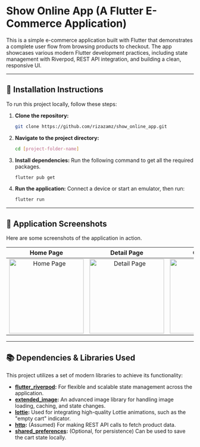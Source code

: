 # Show Online App (A Flutter E-Commerce Application)

This is a simple e-commerce application built with Flutter that demonstrates a complete user flow from browsing products to checkout. The app showcases various modern Flutter development practices, including state management with Riverpod, REST API integration, and building a clean, responsive UI.

---

## 🚀 Installation Instructions

To run this project locally, follow these steps:

1.  **Clone the repository:**
    ```bash
    git clone https://github.com/rizazamz/show_online_app.git
    ```

2.  **Navigate to the project directory:**
    ```bash
    cd [project-folder-name]
    ```

3.  **Install dependencies:**
    Run the following command to get all the required packages.
    ```bash
    flutter pub get
    ```

4.  **Run the application:**
    Connect a device or start an emulator, then run:
    ```bash
    flutter run
    ```

---

## 📸 Application Screenshots

Here are some screenshots of the application in action.

| Home Page | Detail Page | Cart Page | Checkout Page | Profile Page |
| :---: | :---: | :---: | :---: | :---: |
| <img src="https://github.com/user-attachments/assets/0aa8f5ad-3ac0-4cb5-94a5-bb67aff09fb6" width="200" alt="Home Page"> | <img src="https://github.com/user-attachments/assets/fe33b0ff-4a8d-44a9-b7be-e45307d0d82a" width="200" alt="Detail Page"> | <img src="https://github.com/user-attachments/assets/592f1893-0a72-4713-9629-75933a671c85" width="200" alt="Cart Page"> | <img src="https://github.com/user-attachments/assets/990cee25-0cf4-44d9-9584-d349abf923b9" width="200" alt="Checkout Page"> | <img src="https://github.com/user-attachments/assets/3ab655b2-424d-440e-b26b-1ab6fd51f93b" width="200" alt="Profile Page"> |

---

## 📚 Dependencies & Libraries Used

This project utilizes a set of modern libraries to achieve its functionality:

* **[flutter_riverpod](https://pub.dev/packages/flutter_riverpod):** For flexible and scalable state management across the application.
* **[extended_image](https://pub.dev/packages/extended_image):** An advanced image library for handling image loading, caching, and state changes.
* **[lottie](https://pub.dev/packages/lottie):** Used for integrating high-quality Lottie animations, such as the "empty cart" indicator.
* **[http](https://pub.dev/packages/http):** (Assumed) For making REST API calls to fetch product data.
* **[shared_preferences](https://pub.dev/packages/shared_preferences):** (Optional, for persistence) Can be used to save the cart state locally.
